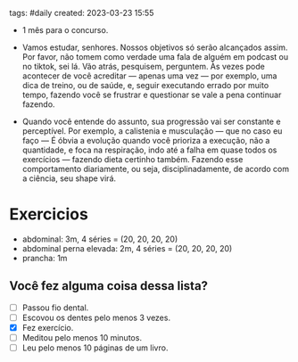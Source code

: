 tags: #daily 
created: 2023-03-23 15:55

- 1 mês para o concurso.

- Vamos estudar, senhores. Nossos objetivos só serão alcançados assim. Por favor, não tomem como verdade uma fala de alguém em podcast ou no tiktok, sei lá. Vão atrás, pesquisem, perguntem. Às vezes pode acontecer de você acreditar — apenas uma vez — por exemplo, uma dica de treino, ou de saúde, e, seguir executando errado por muito tempo, fazendo você se frustrar e questionar se vale a pena continuar fazendo.
- Quando você entende do assunto, sua progressão vai ser constante e perceptível. Por exemplo, a calistenia e musculação — que no caso eu faço — É óbvia a evolução quando você prioriza a execução, não a quantidade, e foca na respiração, indo até a falha em quase todos os exercícios — fazendo dieta certinho também. Fazendo esse comportamento diariamente, ou seja, disciplinadamente, de acordo com a ciência, seu shape virá.

# Exercicios
- abdominal: 3m, 4 séries = (20, 20, 20, 20)
- abdominal perna elevada: 2m, 4 séries = (20, 20, 20, 20)
- prancha: 1m

## Você fez alguma coisa dessa lista?
- [ ] Passou fio dental.
- [ ] Escovou os dentes pelo menos 3 vezes.
- [x] Fez exercício.
- [ ] Meditou pelo menos 10 minutos.
- [ ] Leu pelo menos 10 páginas de um livro.